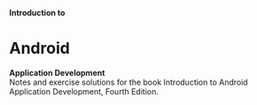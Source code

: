 **Introduction to**  
# Android #
**Application Development**  
Notes and exercise solutions for the book Introduction to Android Application Development, Fourth Edition.  
